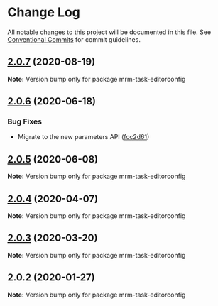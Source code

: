 # Change Log

All notable changes to this project will be documented in this file.
See [Conventional Commits](https://conventionalcommits.org) for commit guidelines.

## [2.0.7](https://github.com/sapegin/mrm/compare/mrm-task-editorconfig@2.0.6...mrm-task-editorconfig@2.0.7) (2020-08-19)

**Note:** Version bump only for package mrm-task-editorconfig





## [2.0.6](https://github.com/sapegin/mrm/compare/mrm-task-editorconfig@2.0.5...mrm-task-editorconfig@2.0.6) (2020-06-18)


### Bug Fixes

* Migrate to the new parameters API ([fcc2d61](https://github.com/sapegin/mrm/commit/fcc2d61be7ec720b0cd4c45e3cb65c6f543a45fb))





## [2.0.5](https://github.com/sapegin/mrm/compare/mrm-task-editorconfig@2.0.4...mrm-task-editorconfig@2.0.5) (2020-06-08)

**Note:** Version bump only for package mrm-task-editorconfig





## [2.0.4](https://github.com/sapegin/mrm/compare/mrm-task-editorconfig@2.0.3...mrm-task-editorconfig@2.0.4) (2020-04-07)

**Note:** Version bump only for package mrm-task-editorconfig





## [2.0.3](https://github.com/sapegin/mrm/compare/mrm-task-editorconfig@2.0.2...mrm-task-editorconfig@2.0.3) (2020-03-20)

**Note:** Version bump only for package mrm-task-editorconfig





## 2.0.2 (2020-01-27)

**Note:** Version bump only for package mrm-task-editorconfig
